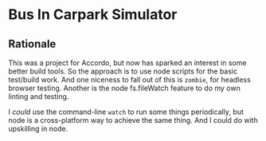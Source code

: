 # Bus In Carpark Simulator

## Rationale

This was a project for Accordo, but now has sparked an interest in some better build tools.
So the approach is to use node scripts for the basic test/build work.
And one niceness to fall out of this is `zombie`, for headless browser testing.
Another is the node fs.fileWatch feature to do my own linting and testing.

I *could* use the command-line `watch` to run some things periodically, but node is a cross-platform way to achieve the same thing. And I could do with upskilling in node.

